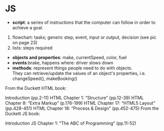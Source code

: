 # JS 
- **script**: a series of instructions that the computer can follow in order to achieve a goal. 
1. flowchart: tasks; generic step, event, input or output, decision (see pic on page 23)
1. lists: steps required

- **objects and properties**: make, currentSpeed, color, fuel
- **events**:brake, happens where: driver slows down
- **methods**: represent things people need to do with objects. <br> They can retrieve/update the values of an object's properties, i.e. changeSpeed(), makeBooking()



From the Duckett HTML book:

Introduction (pp.2-11)
HTML Chapter 1: “Structure” (pp.12-39)
HTML Chapter 8: “Extra Markup” (p.176-199)
HTML Chapter 17: “HTML5 Layout” (pp.428-451)
HTML Chapter 18: “Process & Design” (pp.452-475)
From the Duckett JS book:

Introduction
JS Chapter 1: “The ABC of Programming” (pp.11-52)
